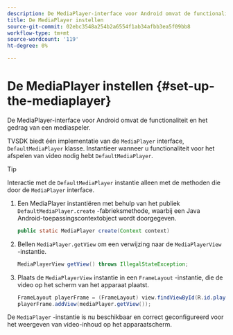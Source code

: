 ```yaml
---
description: De MediaPlayer-interface voor Android omvat de functionaliteit en het gedrag van een mediaspeler.
title: De MediaPlayer instellen
source-git-commit: 02ebc3548a254b2a6554f1ab34afbb3ea5f09bb8
workflow-type: tm+mt
source-wordcount: '119'
ht-degree: 0%

---
```


# De MediaPlayer instellen {#set-up-the-mediaplayer}

De MediaPlayer-interface voor Android omvat de functionaliteit en het gedrag van een mediaspeler.

TVSDK biedt één implementatie van de `MediaPlayer` interface, `DefaultMediaPlayer` klasse. Instantieer wanneer u functionaliteit voor het afspelen van video nodig hebt `DefaultMediaPlayer`.

>[!TIP]
>
>Interactie met de `DefaultMediaPlayer` instantie alleen met de methoden die door de `MediaPlayer` interface.

1. Een MediaPlayer instantiëren met behulp van het publiek `DefaultMediaPlayer.create` -fabrieksmethode, waarbij een Java Android-toepassingscontextobject wordt doorgegeven.

   ```java
   public static MediaPlayer create(Context context) 
   ```

1. Bellen `MediaPlayer.getView` om een verwijzing naar de `MediaPlayerView` -instantie.

   ```java
   MediaPlayerView getView() throws IllegalStateException; 
   ```

1. Plaats de `MediaPlayerView` instantie in een `FrameLayout` -instantie, die de video op het scherm van het apparaat plaatst.

   ```java
   FrameLayout playerFrame = (FrameLayout) view.findViewById(R.id.playerFrame); 
   playerFrame.addView(mediaPlayer.getView()); 
   ```

De `MediaPlayer` -instantie is nu beschikbaar en correct geconfigureerd voor het weergeven van video-inhoud op het apparaatscherm.
